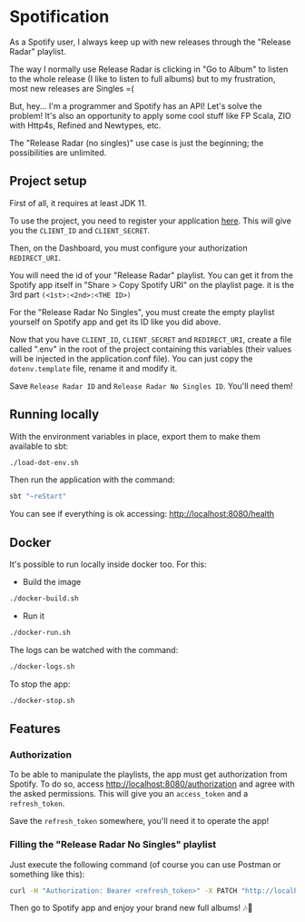 # Spotification

As a Spotify user, I always keep up with new releases through the "Release Radar" playlist.

The way I normally use Release Radar is clicking in "Go to Album" to listen to the whole release (I like to listen to full albums) but to my frustration, most new releases are Singles =(

But, hey... I'm a programmer and Spotify has an API! Let's solve the problem! It's also an opportunity to apply some cool stuff like FP Scala, ZIO with Http4s, Refined and Newtypes, etc.

The "Release Radar (no singles)" use case is just the beginning; the possibilities are unlimited.

## Project setup

First of all, it requires at least JDK 11.

To use the project, you need to register your application [here](https://developer.spotify.com/documentation/general/guides/app-settings/). This will give you the `CLIENT_ID` and `CLIENT_SECRET`.

Then, on the Dashboard, you must configure your authorization `REDIRECT_URI`.

You will need the id of your "Release Radar" playlist. You can get it from the Spotify app itself in "Share > Copy Spotify URI" on the playlist page. it is the 3rd part `(<1st>:<2nd>:<THE ID>)`

For the "Release Radar No Singles", you must create the empty playlist yourself on Spotify app and get its ID like you did above.

Now that you have `CLIENT_ID`, `CLIENT_SECRET` and `REDIRECT_URI`, create a file called ".env" in the root of the project containing this variables (their values will be injected in the application.conf file). You can just copy the `dotenv.template` file, rename it and modify it.

Save `Release Radar ID` and `Release Radar No Singles ID`. You'll need them!

## Running locally

With the environment variables in place, export them to make them available to sbt:

```bash
./load-dot-env.sh
```

Then run the application with the command:

```bash
sbt "~reStart" 
```

You can see if everything is ok accessing:
[http://localhost:8080/health](http://localhost:8080/health)

## Docker

It's possible to run locally inside docker too. For this:

- Build the image

```bash
./docker-build.sh
```

- Run it

```bash
./docker-run.sh
```

The logs can be watched with the command:

```bash
./docker-logs.sh
```

To stop the app:

```bash
./docker-stop.sh
```

## Features

### Authorization

To be able to manipulate the playlists, the app must get authorization from Spotify. To do so, access [http://localhost:8080/authorization](http://localhost:8080/authorization) and agree with the asked permissions. This will give you an `access_token` and a `refresh_token`.

Save the `refresh_token` somewhere, you'll need it to operate the app!

### Filling the "Release Radar No Singles" playlist

Just execute the following command (of course you can use Postman or something like this):

```bash
curl -H "Authorization: Bearer <refresh_token>" -X PATCH "http://localhost:8080/playlists/release-radar-no-singles" -d '{"releaseRadarId": "???", "releaseRadarNoSinglesId": "???"}'
```

Then go to Spotify app and enjoy your brand new full albums! 🎶🎵
